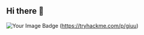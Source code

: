 ## Hi there 👋

<img src="https://tryhackme-badges.s3.amazonaws.com/giuu.png" alt="Your Image Badge" /> (https://tryhackme.com/p/giuu)

<!--
**giuseppe-maglione/giuseppe-maglione** is a ✨ _special_ ✨ repository because its `README.md` (this file) appears on your GitHub profile.

Here are some ideas to get you started:

- 🔭 I’m currently working on ...
- 🌱 I’m currently learning ...
- 👯 I’m looking to collaborate on ...
- 🤔 I’m looking for help with ...
- 💬 Ask me about ...
- 📫 How to reach me: ...
- 😄 Pronouns: ...
- ⚡ Fun fact: ...
-->
